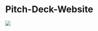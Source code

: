 # Pitch-Deck-Website

![](https://github.com/paulhgraham/Pitch-Deck-Website/blob/master/Pitch%20Deck%20Website%20Screen%20Shot.jpeg)
